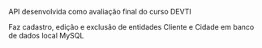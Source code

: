 API desenvolvida como avaliação final do curso DEVTI

Faz cadastro, edição e exclusão de entidades Cliente e Cidade em banco de dados local MySQL
